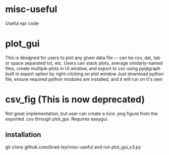 # misc-useful
Useful epr code

# plot_gui
This is designed for users to plot any given data file -- can be csv, dat, tab or space separated txt, etc.
Users can stack plots, average similarly-named files, create multiple plots in UI window, and export to csv using pyqtgraph built in export option by right-clicking on plot window
Just download python file, ensure required python modules are installed, and it will run on it's own

# csv_fig (This is now deprecated)
Not great implementation, but user can create a nice .png figure from the exported .csv through plot_gui. Requires easygui.

## installation
git clone github.com/brad-ley/misc-useful and run plot_gui_v3.py
